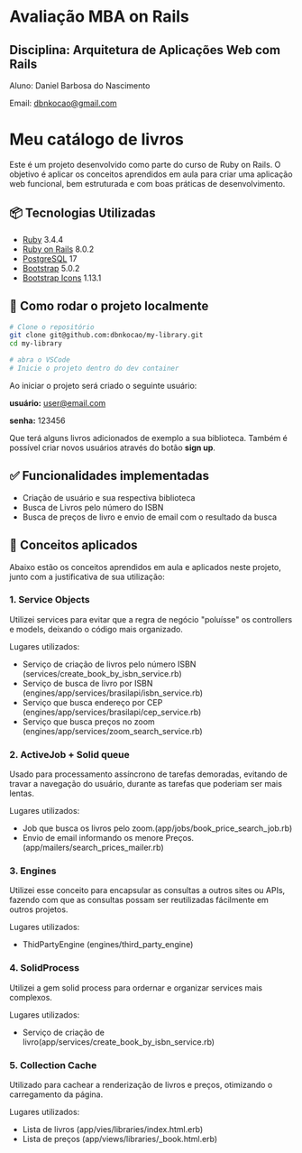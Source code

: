 # Avaliação MBA on Rails

## Disciplina: Arquitetura de Aplicações Web com Rails

Aluno: Daniel Barbosa do Nascimento

Email: dbnkocao@gmail.com

# Meu catálogo de livros

Este é um projeto desenvolvido como parte do curso de Ruby on Rails. O objetivo é aplicar os conceitos aprendidos em aula para criar uma aplicação web funcional, bem estruturada e com boas práticas de desenvolvimento.

## 📦 Tecnologias Utilizadas

- [Ruby](https://www.ruby-lang.org/pt/) 3.4.4
- [Ruby on Rails](https://rubyonrails.org/) 8.0.2
- [PostgreSQL](https://www.postgresql.org/) 17
- [Bootstrap](https://getbootstrap.com/docs/5.0/getting-started/introduction/) 5.0.2
- [Bootstrap Icons](https://icons.getbootstrap.com/) 1.13.1

## 🚀 Como rodar o projeto localmente

```bash
# Clone o repositório
git clone git@github.com:dbnkocao/my-library.git
cd my-library

# abra o VSCode
# Inicie o projeto dentro do dev container
```
Ao iniciar o projeto será criado o seguinte usuário:

**usuário:** user@email.com

**senha:** 123456

Que terá alguns livros adicionados de exemplo a sua biblioteca. Também é possível criar novos usuários através do botão **sign up**.

## ✅ Funcionalidades implementadas
* Criação de usuário e sua respectiva biblioteca
* Busca de Livros pelo número do ISBN
* Busca de preços de livro e envio de email com o resultado da busca

## 🧠 Conceitos aplicados

Abaixo estão os conceitos aprendidos em aula e aplicados neste projeto, junto com a justificativa de sua utilização:

### 1. **Service Objects**
Utilizei services para evitar que a regra de negócio "poluísse" os controllers e models, deixando o código mais organizado.

Lugares utilizados:
* Serviço de criação de livros pelo número ISBN (services/create_book_by_isbn_service.rb)
* Serviço de busca de livro por ISBN (engines/app/services/brasilapi/isbn_service.rb)
* Serviço que busca endereço por CEP (engines/app/services/brasilapi/cep_service.rb)
* Serviço que busca preços no zoom (engines/app/services/zoom_search_service.rb)
### 2. **ActiveJob + Solid queue**
Usado para processamento assíncrono de tarefas demoradas, evitando de travar a navegação do usuário, durante as tarefas que poderiam ser mais lentas.

Lugares utilizados:
* Job que busca os livros pelo zoom.(app/jobs/book_price_search_job.rb)
* Envio de email informando os menore Preços.(app/mailers/search_prices_mailer.rb)

### 3. **Engines**
Utilizei esse conceito para encapsular as consultas a outros sites ou APIs, fazendo com que as consultas possam ser reutilizadas fácilmente em outros projetos.

Lugares utilizados:
* ThidPartyEngine (engines/third_party_engine)

### 4. **SolidProcess**
Utilizei a gem solid process para ordernar e organizar services mais complexos.

Lugares utilizados:
* Serviço de criação de livro(app/services/create_book_by_isbn_service.rb)

### 5. **Collection Cache**
Utilizado para cachear a renderização de livros e preços, otimizando o carregamento da página.

Lugares utilizados:
* Lista de livros (app/vies/libraries/index.html.erb)
* Lista de preços (app/views/libraries/_book.html.erb)